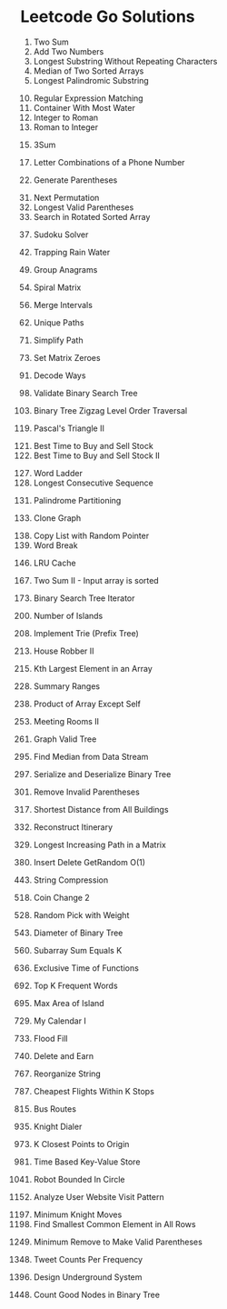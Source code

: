 # Leetcode Go Solutions
1. Two Sum
2. Add Two Numbers
3. Longest Substring Without Repeating Characters
4. Median of Two Sorted Arrays
5. Longest Palindromic Substring
<!-- end of the list -->
10. Regular Expression Matching
11. Container With Most Water
12. Integer to Roman
13. Roman to Integer
<!-- end of the list -->
15. 3Sum
<!-- end of the list -->
17. Letter Combinations of a Phone Number
<!-- end of the list -->
22. Generate Parentheses
<!-- end of the list -->
31. Next Permutation
32. Longest Valid Parentheses
33. Search in Rotated Sorted Array
<!-- end of the list -->
37. Sudoku Solver
<!-- end of the list -->
42. Trapping Rain Water
<!-- end of the list -->
49. Group Anagrams
<!-- end of the list -->
54. Spiral Matrix
<!-- end of the list -->
56. Merge Intervals
<!-- end of the list -->
62. Unique Paths
<!-- end of the list -->
71. Simplify Path
<!-- end of the list -->
73. Set Matrix Zeroes
<!-- end of the list -->
91. Decode Ways
<!-- end of the list -->
98. Validate Binary Search Tree
<!-- end of the list -->
103. Binary Tree Zigzag Level Order Traversal
<!-- end of the list -->
119. Pascal's Triangle II
<!-- end of the list -->
121. Best Time to Buy and Sell Stock
122. Best Time to Buy and Sell Stock II
<!-- end of the list -->
127. Word Ladder
128. Longest Consecutive Sequence
<!-- end of the list -->
131. Palindrome Partitioning
<!-- end of the list -->
133. Clone Graph
<!-- end of the list -->
138. Copy List with Random Pointer
139. Word Break
<!-- end of the list -->
146. LRU Cache
<!-- end of the list -->
167. Two Sum II - Input array is sorted
<!-- end of the list -->
173. Binary Search Tree Iterator
<!-- end of the list -->
200. Number of Islands
<!-- end of the list -->
208. Implement Trie (Prefix Tree)
<!-- end of the list -->
213. House Robber II
<!-- end of the list -->
215. Kth Largest Element in an Array
<!-- end of the list -->
228. Summary Ranges
<!-- end of the list -->
238. Product of Array Except Self
<!-- end of the list -->
253. Meeting Rooms II
<!-- end of the list -->
261. Graph Valid Tree
<!-- end of the list -->
295. Find Median from Data Stream
<!-- end of the list -->
297. Serialize and Deserialize Binary Tree
<!-- end of the list -->
301. Remove Invalid Parentheses
<!-- end of the list -->
317. Shortest Distance from All Buildings
<!-- end of the list -->
332. Reconstruct Itinerary
<!-- end of the list -->
329. Longest Increasing Path in a Matrix
<!-- end of the list -->
380. Insert Delete GetRandom O(1)
<!-- end of the list -->
443. String Compression
<!-- end of the list -->
518. Coin Change 2
<!-- end of the list -->
528. Random Pick with Weight
<!-- end of the list -->
543. Diameter of Binary Tree
<!-- end of the list -->
560. Subarray Sum Equals K
<!-- end of the list -->
636. Exclusive Time of Functions
<!-- end of the list -->
692. Top K Frequent Words
<!-- end of the list -->
695. Max Area of Island
<!-- end of the list -->
729. My Calendar I
<!-- end of the list -->
733. Flood Fill
<!-- end of the list -->
740. Delete and Earn
<!-- end of the list -->
767. Reorganize String
<!-- end of the list -->
787. Cheapest Flights Within K Stops
<!-- end of the list -->
815. Bus Routes
<!-- end of the list -->
935. Knight Dialer
<!-- end of the list -->
973. K Closest Points to Origin
<!-- end of the list -->
981. Time Based Key-Value Store
<!-- end of the list -->
1041. Robot Bounded In Circle
<!-- end of the list -->
1152. Analyze User Website Visit Pattern
<!-- end of the list -->
1197. Minimum Knight Moves
1198. Find Smallest Common Element in All Rows
<!-- end of the list -->
1249. Minimum Remove to Make Valid Parentheses
<!-- end of the list -->
1348. Tweet Counts Per Frequency
<!-- end of the list -->
1396. Design Underground System
<!-- end of the list -->
1448. Count Good Nodes in Binary Tree

